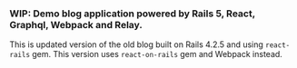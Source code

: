 ### WIP: Demo blog application powered by Rails 5, React, Graphql, Webpack and Relay.

This is updated version of the old blog built on Rails 4.2.5 and using `react-rails` gem. This version uses `react-on-rails` gem and Webpack instead.
